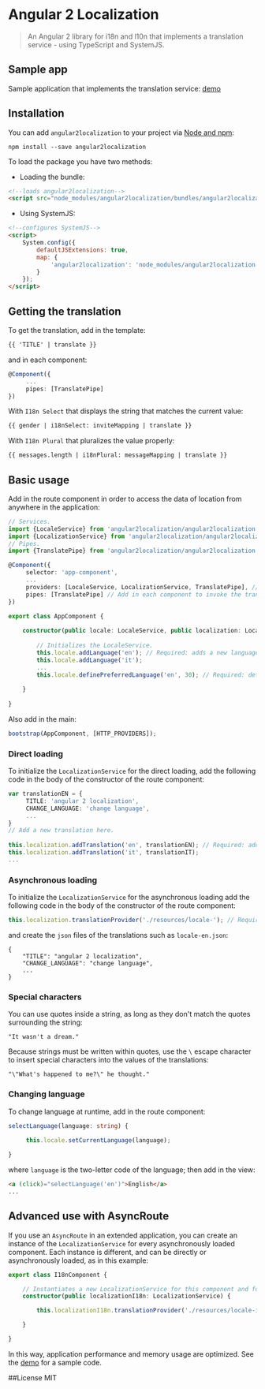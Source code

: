 # Angular 2 Localization
> An Angular 2 library for i18n and l10n that implements a translation service - using TypeScript and SystemJS.

## Sample app
Sample application that implements the translation service: [demo](http://robisim74.github.io/angular2localization)

## Installation
You can add `angular2localization` to your project via [Node and npm](https://nodejs.org):
```
npm install --save angular2localization
```
To load the package you have two methods:
- Loading the bundle:
```Html
<!--loads angular2localization-->
<script src="node_modules/angular2localization/bundles/angular2localization.js"></script>
```
- Using SystemJS:
```Html
<!--configures SystemJS-->
<script>
    System.config({
        defaultJSExtensions: true,
        map: {
            'angular2localization': 'node_modules/angular2localization'
        }
    });
</script>
```

## Getting the translation
To get the translation, add in the template:
```Html
{{ 'TITLE' | translate }}
```
and in each component:
```TypeScript
@Component({
     ...
     pipes: [TranslatePipe]
})
```
With `I18n Select` that displays the string that matches the current value:
```Html
{{ gender | i18nSelect: inviteMapping | translate }}
```
With `I18n Plural` that pluralizes the value properly:
```Html
{{ messages.length | i18nPlural: messageMapping | translate }}
```

## Basic usage
Add in the route component in order to access the data of location from anywhere in the application:
```TypeScript
// Services.
import {LocaleService} from 'angular2localization/angular2localization'; // LocaleService class.
import {LocalizationService} from 'angular2localization/angular2localization'; // LocalizationService class.
// Pipes.
import {TranslatePipe} from 'angular2localization/angular2localization'; // TranslatePipe class.

@Component({
     selector: 'app-component',
     ...
     providers: [LocaleService, LocalizationService, TranslatePipe], // Localization providers: inherited by all descendants.
     pipes: [TranslatePipe] // Add in each component to invoke the transform method.
})
 
export class AppComponent {

    constructor(public locale: LocaleService, public localization: LocalizationService) {
        
        // Initializes the LocaleService. 
        this.locale.addLanguage('en'); // Required: adds a new language.
        this.locale.addLanguage('it');
        ...
        this.locale.definePreferredLanguage('en', 30); // Required: default language and expiry (No days). If the expiry is omitted, the cookie becomes a session cookie.
        
    }
 
}
```
Also add in the main:
```TypeScript
bootstrap(AppComponent, [HTTP_PROVIDERS]);
```

### Direct loading
To initialize the `LocalizationService` for the direct loading, add the following code in the body of the constructor of the route component:
```TypeScript
var translationEN = {
     TITLE: 'angular 2 localization',
     CHANGE_LANGUAGE: 'change language',
     ...
}
// Add a new translation here.
 
this.localization.addTranslation('en', translationEN); // Required: adds a new translation with the given language code.
this.localization.addTranslation('it', translationIT);
...
```

### Asynchronous loading
To initialize the `LocalizationService` for the asynchronous loading add the following code in the body of the constructor of the route component:
```TypeScript
this.localization.translationProvider('./resources/locale-'); // Required: initializes the translation provider with the given path prefix.
```
and create the `json` files of the translations such as `locale-en.json`:
```
{
    "TITLE": "angular 2 localization",
    "CHANGE_LANGUAGE": "change language",
    ...
}
```

### Special characters
You can use quotes inside a string, as long as they don't match the quotes surrounding the string:
```
"It wasn't a dream."
```
Because strings must be written within quotes, use the `\` escape character to insert special characters into the values of the translations:
```
"\"What's happened to me?\" he thought."
```

### Changing language
To change language at runtime, add in the route component:
```TypeScript
selectLanguage(language: string) {

     this.locale.setCurrentLanguage(language);
 
}
```
where `language` is the two-letter code of the language; then add in the view:
```Html
<a (click)="selectLanguage('en')">English</a>
...
```

## Advanced use with AsyncRoute
If you use an `AsyncRoute` in an extended application, you can create an instance of the `LocalizationService` for every asynchronously loaded component.
Each instance is different, and can be directly or asynchronously loaded, as in this example:
```TypeScript
export class I18nComponent {

    // Instantiates a new LocalizationService for this component and for its descendants.
    constructor(public localizationI18n: LocalizationService) {

        this.localizationI18n.translationProvider('./resources/locale-i18n-'); // Required: initializes the translation provider with the given path prefix.

    }

}
```
In this way, application performance and memory usage are optimized. See the [demo](http://robisim74.github.io/angular2localization) for a sample code.

##License
MIT